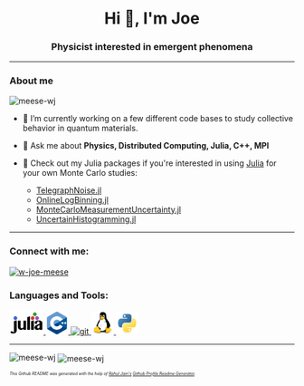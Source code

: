 <h1 align="center">Hi 👋, I'm Joe</h1>
<h3 align="center">Physicist interested in emergent phenomena</h3>

---

### About me

<p align="left"> <img src="https://komarev.com/ghpvc/?username=meese-wj&label=Profile%20views&color=0e75b6&style=flat" alt="meese-wj" /> </p>

- 🔭 I’m currently working on a few different code bases to study collective behavior in quantum materials.

<!--- - 📝 I regularly write articles on [the Julia programming language in computational physics](https://meese-wj.github.io/JM4CP/) --->

- 💬 Ask me about **Physics, Distributed Computing, Julia, C++, MPI**

- 👀 Check out my Julia packages if you're interested in using [Julia](https://julialang.org/) for your own Monte Carlo studies:
  - [TelegraphNoise.jl](https://github.com/meese-wj/TelegraphNoise.jl)
  - [OnlineLogBinning.jl](https://github.com/meese-wj/OnlineLogBinning.jl)
  - [MonteCarloMeasurementUncertainty.jl](https://github.com/meese-wj/MonteCarloMeasurementUncertainty.jl)
  - [UncertainHistogramming.jl](https://github.com/meese-wj/UncertainHistogramming.jl)

---

<h3 align="left">Connect with me:</h3>
<p align="left">
<a href="https://linkedin.com/in/w-joe-meese" target="blank"><img align="center" src="https://raw.githubusercontent.com/rahuldkjain/github-profile-readme-generator/master/src/images/icons/Social/linked-in-alt.svg" alt="w-joe-meese" height="30" width="40" /></a>
</p>

<h3 align="left">Languages and Tools:</h3>
<p align="left"> <a href="https://julialang.org/" target="_blank" rel="noreferrer"> <img src="https://github.com/JuliaLang/julia-logo-graphics/blob/master/images/julia-logo-color.svg" alt="julia" width="60"/> </a> 
<a href="https://www.w3schools.com/cpp/" target="_blank" rel="noreferrer"> <img src="https://raw.githubusercontent.com/devicons/devicon/master/icons/cplusplus/cplusplus-original.svg" alt="cplusplus" width="40" height="40"/> </a> <a href="https://git-scm.com/" target="_blank" rel="noreferrer"> <img src="https://www.vectorlogo.zone/logos/git-scm/git-scm-icon.svg" alt="git" width="40" height="40"/> </a> <a href="https://www.linux.org/" target="_blank" rel="noreferrer"> <img src="https://raw.githubusercontent.com/devicons/devicon/master/icons/linux/linux-original.svg" alt="linux" width="40" height="40"/> </a> <a href="https://www.python.org" target="_blank" rel="noreferrer"> <img src="https://raw.githubusercontent.com/devicons/devicon/master/icons/python/python-original.svg" alt="python" width="40" height="40"/> </a> </p>

---

<p><img align="left" src="https://github-readme-stats.vercel.app/api/top-langs?username=meese-wj&hide=jupyter%20notebook,cmake,css,html,javascript&exclude=jm4cp&show_icons=true&locale=en" alt="meese-wj" /></p>

<p>&nbsp;<img align="center" src="https://github-readme-stats.vercel.app/api?username=meese-wj&show_icons=true&locale=en" alt="meese-wj" /></p>

<p style="font-size:0.5em">
<em>
This Github README was generated with the help of <a href="https://github.com/rahuldkjain" target="_blank">Rahul Jain's</a> <a href="https://github.com/rahuldkjain/github-profile-readme-generator" target="_blank">Github Profile Readme Generator</a>.
</em>
</p>

